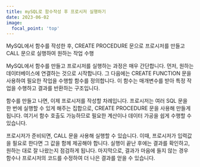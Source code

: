 ```yaml
---
title: mySQL로 함수작성 후 프로시저 실행하기
date: 2023-06-02
image:
  focal_point: 'top'
---
```


MySQL에서 함수를 작성한 후, CREATE PROCEDURE 문으로 프로시저를 만들고 CALL 문으로 실행하여 원하는 작업 수행

<!--more-->


MySQL에서 함수를 만들고 프로시저를 실행하는 과정은 매우 간단합니다. 먼저, 원하는 데이터베이스에 연결하는 것으로 시작합니다. 그 다음에는 CREATE FUNCTION 문을 사용하여 필요한 작업을 수행할 함수를 정의합니다. 이 함수는 매개변수를 받아 특정 작업을 수행하고 결과를 반환하는 구조입니다.

함수를 만들고 나면, 이제 프로시저를 작성할 차례입니다. 프로시저는 여러 SQL 문을 한 번에 실행할 수 있게 해주는 집합으로, CREATE PROCEDURE 문을 사용해 만들게 됩니다. 여기서 함수 호출도 가능하므로 필요한 계산이나 데이터 가공을 쉽게 수행할 수 있습니다.

프로시저가 준비되면, CALL 문을 사용해 실행할 수 있습니다. 이때, 프로시저가 입력값을 필요로 한다면 그 값을 함께 제공해야 합니다. 실행이 끝난 후에는 결과를 확인하고, 원하는 대로 잘 나왔는지 점검하게 됩니다. 마지막으로, 결과가 마음에 들지 않는 경우 함수나 프로시저의 코드를 수정하여 더 나은 결과를 얻을 수 있습니다.
